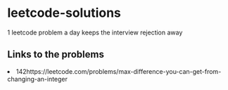 # leetcode-solutions
1 leetcode problem a day keeps the interview rejection away

<h2>Links to the problems</h2>
<li>142<a>https://leetcode.com/problems/max-difference-you-can-get-from-changing-an-integer</a></li>
